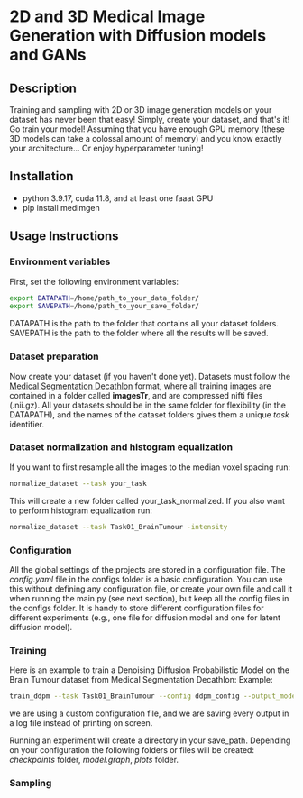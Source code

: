 # 2D and 3D Medical Image Generation with Diffusion models and GANs

## Description
Training and sampling with 2D or 3D image generation models on your dataset
has never been that easy! Simply, create your dataset, and that's it!
Go train your model! Assuming that you have enough GPU memory (these 3D models
can take a colossal amount of memory) and you know exactly your architecture... Or
enjoy hyperparameter tuning!

## Installation

- python 3.9.17, cuda 11.8, and at least one faaat GPU
- pip install medimgen


[//]: # (- If pip doesn't work:)

[//]: # (  - Clone the repository )

[//]: # (  - You can try installing the requirements.txt, but if this doesn't work:)

[//]: # ()
[//]: # (    - Install pytorch following the official [pytorch )

[//]: # (    installation guide]&#40;https://pytorch.org/get-started/locally/&#41;.)

[//]: # ()
[//]: # (    - Install the following libraries with pip:)

[//]: # (      - pip install pyyaml matplotlib tqdm nibabel scikit-image monai )

[//]: # (      monai-generative nnunet)

[//]: # ()
[//]: # (  - &#40;Optional&#41; You can install these libraries also for jupyter notebooks and)

[//]: # (  interactive visualization:)

[//]: # (    - pip install jupyter matplotlib ipywidgets ipympl notebook tornado)

[//]: # (  - run pip install -e . when you are in the main directory)
 

## Usage Instructions

### Environment variables

First, set the following environment variables:

```bash
export DATAPATH=/home/path_to_your_data_folder/
export SAVEPATH=/home/path_to_your_save_folder/
```
DATAPATH is the path to the folder that contains all your dataset folders. SAVEPATH
is the path to the folder where all the results will be saved.


### Dataset preparation
Now create your dataset (if you haven't done yet). Datasets must follow 
the [Medical Segmentation Decathlon](http://medicaldecathlon.com/) format, where
all training images are contained in a folder called **imagesTr**, and are compressed 
nifti files (.nii.gz). All your datasets should be in the same folder for 
flexibility (in the DATAPATH), and the names of the dataset folders gives them a 
unique *task* identifier.

### Dataset normalization and histogram equalization

If you want to first resample all the images to the median voxel spacing run:

```bash
normalize_dataset --task your_task
```

This will create a new folder called your_task_normalized. If you also want to 
perform histogram equalization run:

```bash
normalize_dataset --task Task01_BrainTumour -intensity
```

### Configuration
All the global settings of the projects are stored in a configuration file. The 
*config.yaml* file in the configs folder is a basic configuration. You can use this 
without defining any configuration file, or create your own file and call it when 
running the main.py (see next section), but keep all the config files in the configs
folder. It is handy to store different configuration files for different experiments 
(e.g., one file for diffusion model and one for latent diffusion model).

### Training

Here is an example to train a Denoising Diffusion Probabilistic Model on the
Brain Tumour dataset from Medical Segmentation Decathlon:
Example:

```bash
train_ddpm --task Task01_BrainTumour --config ddpm_config --output_mode log
```
we are using a custom 
configuration file, and we are saving every output in a log file instead of printing 
on screen.

Running an experiment will create a directory in your save_path. Depending 
on your configuration the following folders or files will be created: 
*checkpoints* folder, *model.graph*, *plots* folder.

### Sampling